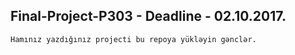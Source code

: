 ## Final-Project-P303 - Deadline - 02.10.2017.

``Hamınız yazdığınız projecti bu repoya yükləyin gənclər.``
